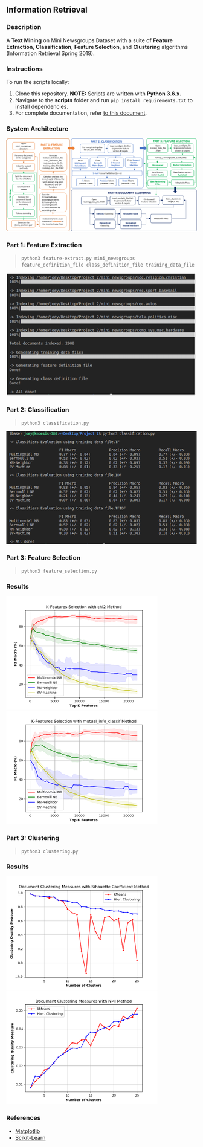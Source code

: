 ## Information Retrieval
### Description
A **Text Mining** on Mini Newsgroups Dataset with a suite of **Feature Extraction**, **Classification**, **Feature Selection**, and **Clustering** algorithms (Information Retrieval Spring 2019).

### Instructions
To run the scripts locally:
1. Clone this repository. **NOTE:** Scripts are written with **Python 3.6.x.**
2. Navigate to the **scripts** folder and run ```pip install requirements.txt``` to install dependencies. 
3. For complete documentation, refer [to this document](https://github.com/Joeyipp/text-mining/blob/master/documentation/Design_Documentation.pdf).

### System Architecture
![Sample](https://github.com/Joeyipp/text-mining/blob/master/documentation/Design_Flowchart.png)

### Part 1: Feature Extraction
> ```python3 feature-extract.py mini_newsgroups feature_definition_file class_definition_file training_data_file```

![Sample](https://github.com/Joeyipp/text-mining/blob/master/images/feature_extract.PNG)

### Part 2: Classification
> ```python3 classification.py```

![Sample](https://github.com/Joeyipp/text-mining/blob/master/images/classification.png)

### Part 3: Feature Selection
> ```python3 feature_selection.py```

### Results
<p float="left">
  <img src="https://github.com/Joeyipp/text-mining/blob/master/images/chi_squared.png" width="400" />
  <img src="https://github.com/Joeyipp/text-mining/blob/master/images/mutual_information.png" width="400" /> 
</p>

### Part 3: Clustering
> ```python3 clustering.py```

### Results
<p float="left">
  <img src="https://github.com/Joeyipp/text-mining/blob/master/images/silhouette_coefficient.png" width="400" />
  <img src="https://github.com/Joeyipp/text-mining/blob/master/images/normalized_mutual_information.png" width="400" /> 
</p>

### References
* [Matplotlib](https://matplotlib.org/)
* [Scikit-Learn](https://scikit-learn.org/stable/)
